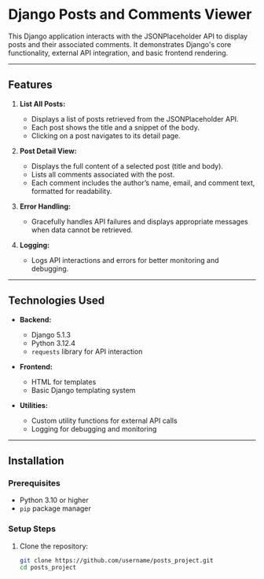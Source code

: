 # **Django Posts and Comments Viewer**

This Django application interacts with the JSONPlaceholder API to display posts and their associated comments. It demonstrates Django's core functionality, external API integration, and basic frontend rendering.

---

## **Features**

1. **List All Posts:**

   - Displays a list of posts retrieved from the JSONPlaceholder API.
   - Each post shows the title and a snippet of the body.
   - Clicking on a post navigates to its detail page.

2. **Post Detail View:**

   - Displays the full content of a selected post (title and body).
   - Lists all comments associated with the post.
   - Each comment includes the author’s name, email, and comment text, formatted for readability.

3. **Error Handling:**

   - Gracefully handles API failures and displays appropriate messages when data cannot be retrieved.

4. **Logging:**
   - Logs API interactions and errors for better monitoring and debugging.

---

## **Technologies Used**

- **Backend:**

  - Django 5.1.3
  - Python 3.12.4
  - `requests` library for API interaction

- **Frontend:**

  - HTML for templates
  - Basic Django templating system

- **Utilities:**
  - Custom utility functions for external API calls
  - Logging for debugging and monitoring

---

## **Installation**

### **Prerequisites**

- Python 3.10 or higher
- `pip` package manager

### **Setup Steps**

1. Clone the repository:
   ```bash
   git clone https://github.com/username/posts_project.git
   cd posts_project
   ```
